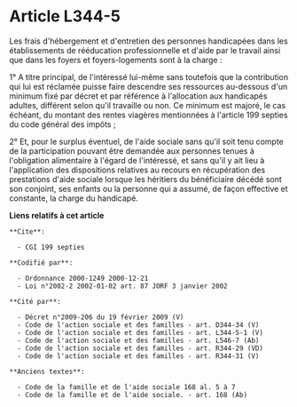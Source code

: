 # Article L344-5

Les frais d'hébergement et d'entretien des personnes handicapées dans les établissements de rééducation professionnelle et
d'aide par le travail ainsi que dans les foyers et foyers-logements sont à la charge :

1° A titre principal, de l'intéressé lui-même sans toutefois que la contribution qui lui est réclamée puisse faire descendre
ses ressources au-dessous d'un minimum fixé par décret et par référence à l'allocation aux handicapés adultes, différent
selon qu'il travaille ou non. Ce minimum est majoré, le cas échéant, du montant des rentes viagères mentionnées à l'article
199 septies du code général des impôts ;

2° Et, pour le surplus éventuel, de l'aide sociale sans qu'il soit tenu compte de la participation pouvant être demandée aux
personnes tenues à l'obligation alimentaire à l'égard de l'intéressé, et sans qu'il y ait lieu à l'application des
dispositions relatives au recours en récupération des prestations d'aide sociale lorsque les héritiers du bénéficiaire décédé
sont son conjoint, ses enfants ou la personne qui a assumé, de façon effective et constante, la charge du handicapé.

**Liens relatifs à cet article**

	**Cite**:

	  - CGI 199 septies

	**Codifié par**:

	  - Ordonnance 2000-1249 2000-12-21
	  - Loi n°2002-2 2002-01-02 art. 87 JORF 3 janvier 2002

	**Cité par**:

	  - Décret n°2009-206 du 19 février 2009 (V)
	  - Code de l'action sociale et des familles - art. D344-34 (V)
	  - Code de l'action sociale et des familles - art. L344-5-1 (V)
	  - Code de l'action sociale et des familles - art. L546-7 (Ab)
	  - Code de l'action sociale et des familles - art. R344-29 (VD)
	  - Code de l'action sociale et des familles - art. R344-31 (V)

	**Anciens textes**:

	  - Code de la famille et de l'aide sociale 168 al. 5 à 7
	  - Code de la famille et de l'aide sociale. - art. 168 (Ab)

